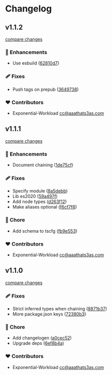 # Changelog

## v1.1.2

[compare changes](https://github.com/Exponential-Workload/argparser/compare/v1.1.1...v1.1.2)

### 🚀 Enhancements

- Use esbuild ([62810d7](https://github.com/Exponential-Workload/argparser/commit/62810d7))

### 🩹 Fixes

- Push tags on prepub ([3649738](https://github.com/Exponential-Workload/argparser/commit/3649738))

### ❤️ Contributors

- Exponential-Workload <cc@aaathats3as.com>

## v1.1.1

[compare changes](https://github.com/Exponential-Workload/argparser/compare/v1.1.0...v1.1.1)

### 🚀 Enhancements

- Document chaining ([1de75cf](https://github.com/Exponential-Workload/argparser/commit/1de75cf))

### 🩹 Fixes

- Specify module ([8a5debb](https://github.com/Exponential-Workload/argparser/commit/8a5debb))
- Lib es2020 ([59a497f](https://github.com/Exponential-Workload/argparser/commit/59a497f))
- Add node types ([d263f12](https://github.com/Exponential-Workload/argparser/commit/d263f12))
- Make aliases optional ([f6cf7f8](https://github.com/Exponential-Workload/argparser/commit/f6cf7f8))

### 🏡 Chore

- Add schema to tscfg ([fb9e553](https://github.com/Exponential-Workload/argparser/commit/fb9e553))

### ❤️ Contributors

- Exponential-Workload <cc@aaathats3as.com>

## v1.1.0

[compare changes](https://github.com/Exponential-Workload/argparser/compare/v1.0.4...v1.1.0)

### 🩹 Fixes

- Strict inferred types when chaining ([8871b37](https://github.com/Exponential-Workload/argparser/commit/8871b37))
- More package.json keys ([72380b3](https://github.com/Exponential-Workload/argparser/commit/72380b3))

### 🏡 Chore

- Add changelogen ([a0cec52](https://github.com/Exponential-Workload/argparser/commit/a0cec52))
- Upgrade deps ([6ef8b4a](https://github.com/Exponential-Workload/argparser/commit/6ef8b4a))

### ❤️ Contributors

- Exponential-Workload <cc@aaathats3as.com>
